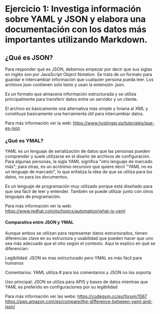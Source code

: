# Ejercicio 1:	Investiga información sobre YAML y JSON y elabora una documentación con los datos más importantes utilizando Markdown.

## ¿Qué es JSON?
Para responder qué es JSON, debemos empezar por decir que sus siglas en inglés son por JavaScript Object Notation. Se trata de un formato para guardar e intercambiar información que cualquier persona pueda leer. Los archivos json contienen solo texto y usan la extensión .json.

Es un formato que almacena información estructurada y se utiliza principalmente para transferir datos entre un servidor y un cliente.

El archivo es básicamente una alternativa más simple y liviana al XML y constituye basicamente una herramienta útil para intercambiar datos.

Para más información ver la web:
https://www.hostinger.es/tutoriales/que-es-json 

### ¿Qué es YMAL?

YAML es un lenguaje de serialización de datos que las personas pueden comprender y suele utilizarse en el diseño de archivos de configuración. Para algunas personas, la sigla YAML significa "otro lenguaje de marcado más"; para otras, es un acrónimo recursivo que quiere decir "YAML no es un lenguaje de marcado", lo que enfatiza la idea de que se utiliza para los datos, no para los documentos. 

Es un lenguaje de programación muy utilizado porque está diseñado para que sea fácil de leer y entender. También se puede utilizar junto con otros lenguajes de programación. 

Para más información ver la web:
https://www.redhat.com/es/topics/automation/what-is-yaml

#### Comparativa entre JSON y YMAL

Aunque ambos se utilizan para representar datos estructurados, tienen diferencias clave en su estructura y usabilidad que pueden hacer que uno sea más adecuado que el otro según el contexto. Aquí te explico en qué se diferencian:

Legibilidad: JSON es mas estructurado pero YMAL es más fácil para humanos

Comentarios: YAML utiliza # para los comentarios y JSON no los soporta

Uso principal: JSON se utiliza para APIS y bases de datos mientras que YAML es preferido en configuraciones por su legibilidad

Para más información ver las webs:
https://codegym.cc/es/forum/1567
https://aws.amazon.com/es/compare/the-difference-between-yaml-and-json/

